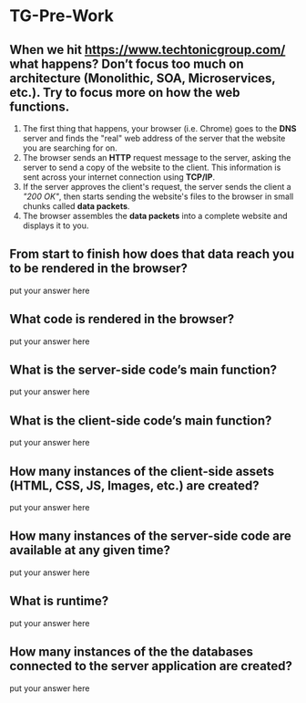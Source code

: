 # TG-Pre-Work

## When we hit https://www.techtonicgroup.com/ what happens? Don’t focus too much on architecture (Monolithic, SOA, Microservices, etc.). Try to focus more on how the web functions.

1. The first thing that happens,  your browser (i.e. Chrome) goes to the **DNS** server and finds the "real" web address of the server that the website you are searching for on.
2. The browser sends an **HTTP** request message to the server, asking the server to send a copy of the website to the client. This information is sent across your internet connection using **TCP/IP**.
3. If the server approves the client's request, the server sends the client a *"200 OK"*, then starts sending the website's files to the browser in small chunks called **data packets**.
4. The browser assembles the **data packets** into a complete website and displays it to you. 

## From start to finish how does that data reach you to be rendered in the browser?

put your answer here

## What code is rendered in the browser?

put your answer here

## What is the server-side code’s main function?

put your answer here

## What is the client-side code’s main function?

put your answer here

## How many instances of the client-side assets (HTML, CSS, JS, Images, etc.) are created?

put your answer here

## How many instances of the server-side code are available at any given time?

put your answer here

## What is runtime?

put your answer here

## How many instances of the the databases connected to the server application are created?

put your answer here
